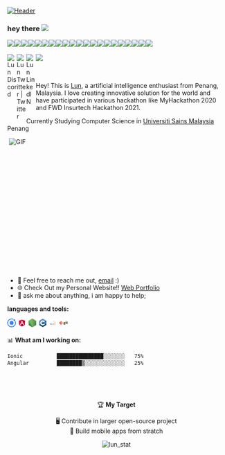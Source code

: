 [![Header](https://user-images.githubusercontent.com/36696204/136661873-6424971d-64cd-47e9-89a7-6e61f42aaad6.png "Header")](https://lunlunchin.github.io)
### hey there <img src="https://media.giphy.com/media/hvRJCLFzcasrR4ia7z/giphy.gif" width="25px">
<img src="https://media.giphy.com/media/3o7aDcEbGEsFAwSL0Q/giphy.gif" width="40px"><img src="https://media.giphy.com/media/3o7aDcEbGEsFAwSL0Q/giphy.gif" width="40px"><img src="https://media.giphy.com/media/3o7aDcEbGEsFAwSL0Q/giphy.gif" width="40px"><img src="https://media.giphy.com/media/3o7aDcEbGEsFAwSL0Q/giphy.gif" width="40px"><img src="https://media.giphy.com/media/3o7aDcEbGEsFAwSL0Q/giphy.gif" width="40px"><img src="https://media.giphy.com/media/3o7aDcEbGEsFAwSL0Q/giphy.gif" width="40px"><img src="https://media.giphy.com/media/3o7aDcEbGEsFAwSL0Q/giphy.gif" width="40px"><img src="https://media.giphy.com/media/3o7aDcEbGEsFAwSL0Q/giphy.gif" width="40px"><img src="https://media.giphy.com/media/3o7aDcEbGEsFAwSL0Q/giphy.gif" width="40px"><img src="https://media.giphy.com/media/3o7aDcEbGEsFAwSL0Q/giphy.gif" width="40px"><img src="https://media.giphy.com/media/3o7aDcEbGEsFAwSL0Q/giphy.gif" width="40px"><img src="https://media.giphy.com/media/3o7aDcEbGEsFAwSL0Q/giphy.gif" width="40px"><img src="https://media.giphy.com/media/3o7aDcEbGEsFAwSL0Q/giphy.gif" width="40px"><img src="https://media.giphy.com/media/3o7aDcEbGEsFAwSL0Q/giphy.gif" width="40px"><img src="https://media.giphy.com/media/3o7aDcEbGEsFAwSL0Q/giphy.gif" width="40px"><img src="https://media.giphy.com/media/3o7aDcEbGEsFAwSL0Q/giphy.gif" width="40px"><img src="https://media.giphy.com/media/3o7aDcEbGEsFAwSL0Q/giphy.gif" width="40px"><img src="https://media.giphy.com/media/3o7aDcEbGEsFAwSL0Q/giphy.gif" width="40px"><img src="https://media.giphy.com/media/3o7aDcEbGEsFAwSL0Q/giphy.gif" width="40px"><img src="https://media.giphy.com/media/3o7aDcEbGEsFAwSL0Q/giphy.gif" width="40px"><img src="https://media.giphy.com/media/3o7aDcEbGEsFAwSL0Q/giphy.gif" width="40px">

<a href="https://discord.gg/jAwGsuTy">
  <img align="left" alt="Lun Discord" width="22px" src="https://raw.githubusercontent.com/peterthehan/peterthehan/master/assets/discord.svg" />
</a>
<a href="https://twitter.com/LunlunChin">
  <img align="left" alt="Lun Twitter | Twitter" width="22px" src="https://raw.githubusercontent.com/peterthehan/peterthehan/master/assets/twitter.svg" />
</a>
<a href="https://www.linkedin.com/in/abhisheknaiidu/">
  <img align="left" alt="Lun LinkedIN" width="22px" src="https://raw.githubusercontent.com/peterthehan/peterthehan/master/assets/linkedin.svg" />
</a>
<!-- <a href="https://open.spotify.com/user/e90fe4zsndbm6xoe2t7t8kogf?si=WaLKpwvWTle0btle2qPb6g">
  <img align="left" alt="Lun Spotify" width="22px" src="https://raw.githubusercontent.com/peterthehan/peterthehan/master/assets/spotify.svg" />
</a> -->

![](https://visitor-badge.glitch.me/badge?page_id=lunlunchin)

<br />

Hey! This is [Lun](https://lunlunchin.github.io/), a artificial intelligence enthusiast from Penang, Malaysia. I love creating innovative solution for the world and have participated in various hackathon like MyHackathon 2020 and FWD Insurtech Hackathon 2021.

Currently Studying Computer Science in [Universiti Sains Malaysia](https://www.usm.my/index.php) Penang

  <img align="right" alt="GIF" src="https://user-images.githubusercontent.com/36696204/135762803-d89267c7-23dc-4034-b38a-bc5c0d7a3720.gif" width="500" height="320" />
  
- 💼 Feel free to reach me out, [email](mailto:zhielun@student.usm.my) :)
- 🌐 Check Out my Personal Website!! [Web Portfolio](https://lunlunchin.github.io)
- 💬 ask me about anything, i am happy to help;

**languages and tools:**  

<code><img height="20" src="https://raw.githubusercontent.com/github/explore/80688e429a7d4ef2fca1e82350fe8e3517d3494d/topics/ionic/ionic.png"></code>
<code><img height="20" src="https://raw.githubusercontent.com/github/explore/80688e429a7d4ef2fca1e82350fe8e3517d3494d/topics/angular/angular.png"></code>
<code><img height="20" src="https://raw.githubusercontent.com/github/explore/80688e429a7d4ef2fca1e82350fe8e3517d3494d/topics/nodejs/nodejs.png"></code>
<code><img height="20" src="https://raw.githubusercontent.com/github/explore/80688e429a7d4ef2fca1e82350fe8e3517d3494d/topics/cpp/cpp.png"></code>
<code><img height="20" src="https://raw.githubusercontent.com/github/explore/80688e429a7d4ef2fca1e82350fe8e3517d3494d/topics/mysql/mysql.png"></code>
<code><img height="20" src="https://raw.githubusercontent.com/github/explore/80688e429a7d4ef2fca1e82350fe8e3517d3494d/topics/git/git.png"></code>
<br><br>
📊 **What am I working on:**
<!--START_SECTION:waka-->
```text
Ionic           ███████████████░░░░░░░   75%
Angular         ████████▒░░░░░░░░░░░░░   25%

``` 
<br><br><br>
<!--END_SECTION:waka-->


<div align="center">


🏆 **My Target**
<!-- TODO-IST:START -->
🖥️ Contribute in larger open-source project<br>
📱  Build mobile apps from stratch
<!-- TODO-IST:END -->
</div>




<p align="center"> <img src="https://github-readme-stats.vercel.app/api?username=lunlunchin&show_icons=true&theme=gotham" alt="lun_stat" />
